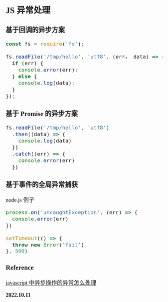 <font size=4 face='楷体'>

## JS 异常处理

### 基于回调的异步方案

```javascript
const fs = require('fs');

fs.readFile('/tmp/hello', 'utf8', (err， data) => {
  if (err) {
    console.error(err);
  } else {
    console.log(data);
  }
});

```

### 基于 Promise 的异步方案

```javascript
fs.readFile('/tmp/hello', 'utf8')
  .then((data) => {
    console.log(data)
  })
  .catch((err) => {
    console.error(err)
  })
```

### 基于事件的全局异常捕获

node.js 例子

```javascript
process.on('uncaughtException', (err) => {
  console.error(err)
})

setTimeout(() => {
  throw new Error('fail')
}, 500)
```

### Reference

[javascript 中异步操作的异常怎么处理](https://www.zhihu.com/question/65612078/answer/232885496)

**2022.10.11**
